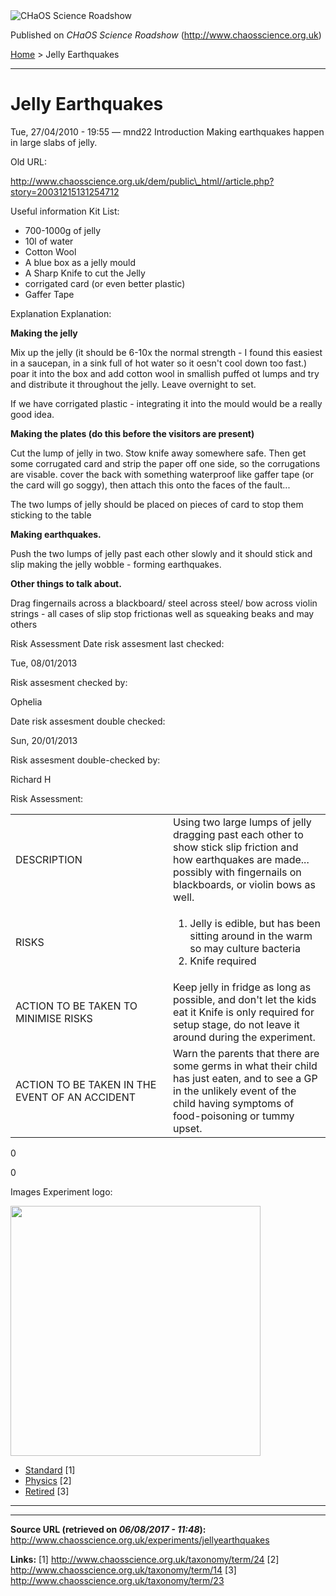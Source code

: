 <img src="http://www.chaosscience.org.uk/sites/default/files/garland_logo.png" alt="CHaOS Science Roadshow" id="logo" class="print-logo" />

Published on *CHaOS Science Roadshow* (<http://www.chaosscience.org.uk>)

[Home](http://www.chaosscience.org.uk/) &gt; Jelly Earthquakes

------------------------------------------------------------------------

Jelly Earthquakes
=================

<span class="submitted">Tue, 27/04/2010 - 19:55 — mnd22</span>
Introduction
Making earthquakes happen in large slabs of jelly.

Old URL: 

http://www.chaosscience.org.uk/dem/public\_html//article.php?story=20031215131254712

Useful information
Kit List: 

- 700-1000g of jelly
- 10l of water
- Cotton Wool
- A blue box as a jelly mould
- A Sharp Knife to cut the Jelly
- corrigated card (or even better plastic)
- Gaffer Tape

Explanation
Explanation: 

**Making the jelly**

Mix up the jelly (it should be 6-10x the normal strength - I found this easiest in a saucepan, in a sink full of hot water so it oesn't cool down too fast.) poar it into the box and add cotton wool in smallish puffed ot lumps and try and distribute it throughout the jelly. Leave overnight to set.

If we have corrigated plastic - integrating it into the mould would be a really good idea.

**Making the plates (do this before the visitors are present)**

Cut the lump of jelly in two. Stow knife away somewhere safe. Then get some corrugated card and strip the paper off one side, so the corrugations are visable. cover the back with something waterproof like gaffer tape (or the card will go soggy), then attach this onto the faces of the fault...

The two lumps of jelly should be placed on pieces of card to stop them sticking to the table

**Making earthquakes.**

Push the two lumps of jelly past each other slowly and it should stick and slip making the jelly wobble - forming earthquakes.

**Other things to talk about.**

Drag fingernails across a blackboard/ steel across steel/ bow across violin strings - all cases of slip stop frictionas well as squeaking beaks and may others

Risk Assessment
Date risk assesment last checked: 

<span class="date-display-single">Tue, 08/01/2013</span>

Risk assesment checked by: 

Ophelia

Date risk assesment double checked: 

<span class="date-display-single">Sun, 20/01/2013</span>

Risk assesment double-checked by: 

Richard H

Risk Assessment: 

<table>
<colgroup>
<col width="50%" />
<col width="50%" />
</colgroup>
<tbody>
<tr class="odd">
<td>DESCRIPTION</td>
<td>Using two large lumps of jelly dragging past each other to show stick slip friction and how earthquakes are made... possibly with fingernails on blackboards, or violin bows as well.</td>
</tr>
<tr class="even">
<td>RISKS</td>
<td><ol>
<li>Jelly is edible, but has been sitting around in the warm so may culture bacteria</li>
<li>Knife required</li>
</ol></td>
</tr>
<tr class="odd">
<td>ACTION TO BE TAKEN TO MINIMISE RISKS</td>
<td>Keep jelly in fridge as long as possible, and don't let the kids eat it
Knife is only required for setup stage, do not leave it around during the experiment.</td>
</tr>
<tr class="even">
<td>ACTION TO BE TAKEN IN THE EVENT OF AN ACCIDENT</td>
<td>Warn the parents that there are some germs in what their child has just eaten, and to see a GP in the unlikely event of the child having symptoms of food-poisoning or tummy upset.</td>
</tr>
</tbody>
</table>

0

0

Images
Experiment logo: 

<img src="http://www.chaosscience.org.uk/sites/default/files/imagefield_default_images/unknownexpt.png?1321624030" class="imagefield imagefield-field_experiment_logo" width="400" height="400" />

-   [Standard](http://www.chaosscience.org.uk/taxonomy/term/24 "A standard CHaOS experiment, useable for all hands-on events.") <span class="print-footnote">\[1\]</span>
-   [Physics](http://www.chaosscience.org.uk/taxonomy/term/14) <span class="print-footnote">\[2\]</span>
-   [Retired](http://www.chaosscience.org.uk/taxonomy/term/23 "An elderly experiment no longer in active use.") <span class="print-footnote">\[3\]</span>

****

------------------------------------------------------------------------

**Source URL (retrieved on *06/08/2017 - 11:48*):** <http://www.chaosscience.org.uk/experiments/jellyearthquakes>

**Links:**
\[1\] http://www.chaosscience.org.uk/taxonomy/term/24
\[2\] http://www.chaosscience.org.uk/taxonomy/term/14
\[3\] http://www.chaosscience.org.uk/taxonomy/term/23

